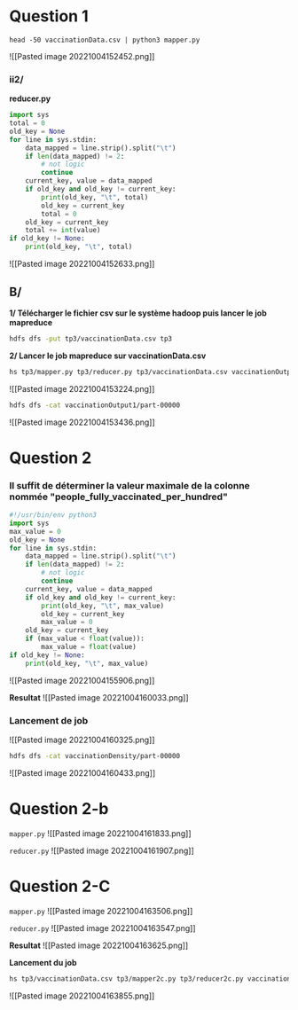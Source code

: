 # Question 1
`head -50 vaccinationData.csv | python3 mapper.py`

![[Pasted image 20221004152452.png]]

### ii2/
**reducer.py**
```python
import sys
total = 0
old_key = None
for line in sys.stdin:
    data_mapped = line.strip().split("\t")
    if len(data_mapped) != 2:
        # not logic
        continue
    current_key, value = data_mapped
    if old_key and old_key != current_key:
        print(old_key, "\t", total)
        old_key = current_key
        total = 0
    old_key = current_key
    total += int(value)
if old_key != None:
    print(old_key, "\t", total)
```
![[Pasted image 20221004152633.png]]

## B/
**1/ Télécharger le fichier csv sur le système hadoop puis lancer le job mapreduce**
```bash
hdfs dfs -put tp3/vaccinationData.csv tp3
```

**2/ Lancer le job mapreduce sur vaccinationData.csv**
```bash
hs tp3/mapper.py tp3/reducer.py tp3/vaccinationData.csv vaccinationOutput1
```
![[Pasted image 20221004153224.png]]

```bash
hdfs dfs -cat vaccinationOutput1/part-00000
```
![[Pasted image 20221004153436.png]]

# Question 2
### Il suffit de déterminer la valeur maximale de la colonne nommée "people_fully_vaccinated_per_hundred"
```python
#!/usr/bin/env python3
import sys
max_value = 0
old_key = None
for line in sys.stdin:
    data_mapped = line.strip().split("\t")
    if len(data_mapped) != 2:
        # not logic
        continue
    current_key, value = data_mapped
    if old_key and old_key != current_key:
        print(old_key, "\t", max_value)
        old_key = current_key
        max_value = 0
    old_key = current_key
    if (max_value < float(value)):
        max_value = float(value)
if old_key != None:
    print(old_key, "\t", max_value)

```
![[Pasted image 20221004155906.png]]

**Resultat**
![[Pasted image 20221004160033.png]]

### Lancement de job
![[Pasted image 20221004160325.png]]

```bash
hdfs dfs -cat vaccinationDensity/part-00000
```
![[Pasted image 20221004160433.png]]

# Question 2-b
`mapper.py`
![[Pasted image 20221004161833.png]]

`reducer.py`
![[Pasted image 20221004161907.png]]

# Question 2-C
`mapper.py`
![[Pasted image 20221004163506.png]]

`reducer.py`
![[Pasted image 20221004163547.png]]

**Resultat**
![[Pasted image 20221004163625.png]]

**Lancement du job**
```bash
hs tp3/vaccinationData.csv tp3/mapper2c.py tp3/reducer2c.py vaccination2C
```
![[Pasted image 20221004163855.png]]